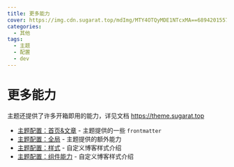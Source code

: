 ```yaml
---
title: 更多能力
cover: https://img.cdn.sugarat.top/mdImg/MTY4OTQyMDE1NTcxMA==689420155710
categories:
  - 其他
tags:
  - 主题
  - 配置
  - dev
---
```


# 更多能力

主题还提供了许多开箱即用的能力，详见文档 https://theme.sugarat.top

- [主题配置：首页&文章](https://theme.sugarat.top/config/frontmatter.html) - 主题提供的一些 `frontmatter`
- [主题配置：全局](https://theme.sugarat.top/config/global.html) - 主题提供的额外能力
- [主题配置：样式](https://theme.sugarat.top/config/style.html) - 自定义博客样式介绍
- [主题配置：组件能力](https://theme.sugarat.top/config/component.html) - 自定义博客样式介绍
